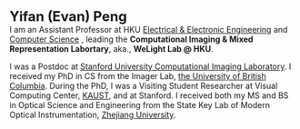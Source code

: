 <span style="font-size: 1.7em; font-weight: bold;">**Yifan (Evan) Peng**</span><br>
I am an Assistant Professor at HKU [Electrical & Electronic Engineering](https://www.eee.hku.hk/) and [Computer Science](https://cs.hku.hk/) , leading the **Computational Imaging & Mixed Representation Labortary**, aka., **WeLight Lab @ HKU**.

I was a Postdoc at [Stanford University Computational Imaging Laboratory](http://computationalimaging.org/). I received my PhD in CS from the Imager Lab, [the University of British Columbia](https://www.cs.ubc.ca/). During the PhD, I was a Visiting Student Researcher at Visual Computing Center, [KAUST](https://cemse.kaust.edu.sa/vcc/), and at Stanford. I received both my MS and BS in Optical Science and Engineering from the State Key Lab of Modern Optical Instrumentation, [Zhejiang University](http://www.zju.edu.cn/english/research/list.htm).